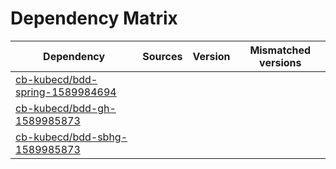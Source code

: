 # Dependency Matrix

Dependency | Sources | Version | Mismatched versions
---------- | ------- | ------- | -------------------
[cb-kubecd/bdd-spring-1589984694](https://github.com/cb-kubecd/bdd-spring-1589984694.git) |  | []() | 
[cb-kubecd/bdd-gh-1589985873](https://github.com/cb-kubecd/bdd-gh-1589985873.git) |  | []() | 
[cb-kubecd/bdd-sbhg-1589985873](https://github.com/cb-kubecd/bdd-sbhg-1589985873.git) |  | []() | 
